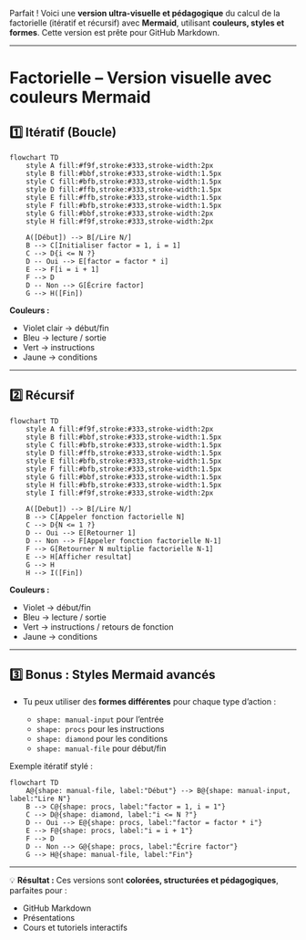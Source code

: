 Parfait ! Voici une **version ultra-visuelle et pédagogique** du calcul de la factorielle (itératif et récursif) avec **Mermaid**, utilisant **couleurs, styles et formes**. Cette version est prête pour GitHub Markdown.

---

# **Factorielle – Version visuelle avec couleurs Mermaid**

## 1️⃣ Itératif (Boucle)

```mermaid
flowchart TD
    style A fill:#f9f,stroke:#333,stroke-width:2px
    style B fill:#bbf,stroke:#333,stroke-width:1.5px
    style C fill:#bfb,stroke:#333,stroke-width:1.5px
    style D fill:#ffb,stroke:#333,stroke-width:1.5px
    style E fill:#ffb,stroke:#333,stroke-width:1.5px
    style F fill:#bfb,stroke:#333,stroke-width:1.5px
    style G fill:#bbf,stroke:#333,stroke-width:2px
    style H fill:#f9f,stroke:#333,stroke-width:2px

    A([Début]) --> B[/Lire N/]
    B --> C[Initialiser factor = 1, i = 1]
    C --> D{i <= N ?}
    D -- Oui --> E[factor = factor * i]
    E --> F[i = i + 1]
    F --> D
    D -- Non --> G[Écrire factor]
    G --> H([Fin])
```

**Couleurs :**

* Violet clair → début/fin
* Bleu → lecture / sortie
* Vert → instructions
* Jaune → conditions

---

## 2️⃣ Récursif

```mermaid
flowchart TD
    style A fill:#f9f,stroke:#333,stroke-width:2px
    style B fill:#bbf,stroke:#333,stroke-width:1.5px
    style C fill:#bfb,stroke:#333,stroke-width:1.5px
    style D fill:#ffb,stroke:#333,stroke-width:1.5px
    style E fill:#bfb,stroke:#333,stroke-width:1.5px
    style F fill:#bfb,stroke:#333,stroke-width:1.5px
    style G fill:#bbf,stroke:#333,stroke-width:1.5px
    style H fill:#bfb,stroke:#333,stroke-width:1.5px
    style I fill:#f9f,stroke:#333,stroke-width:2px

    A([Debut]) --> B[/Lire N/]
    B --> C[Appeler fonction factorielle N]
    C --> D{N <= 1 ?}
    D -- Oui --> E[Retourner 1]
    D -- Non --> F[Appeler fonction factorielle N-1]
    F --> G[Retourner N multiplie factorielle N-1]
    E --> H[Afficher resultat]
    G --> H
    H --> I([Fin])
```

**Couleurs :**

* Violet → début/fin
* Bleu → lecture / sortie
* Vert → instructions / retours de fonction
* Jaune → conditions

---

## 3️⃣ Bonus : Styles Mermaid avancés

* Tu peux utiliser des **formes différentes** pour chaque type d’action :

  * `shape: manual-input` pour l’entrée
  * `shape: procs` pour les instructions
  * `shape: diamond` pour les conditions
  * `shape: manual-file` pour début/fin

Exemple itératif stylé :

```mermaid
flowchart TD
    A@{shape: manual-file, label:"Début"} --> B@{shape: manual-input, label:"Lire N"}
    B --> C@{shape: procs, label:"factor = 1, i = 1"}
    C --> D@{shape: diamond, label:"i <= N ?"}
    D -- Oui --> E@{shape: procs, label:"factor = factor * i"}
    E --> F@{shape: procs, label:"i = i + 1"}
    F --> D
    D -- Non --> G@{shape: procs, label:"Écrire factor"}
    G --> H@{shape: manual-file, label:"Fin"}
```

---

💡 **Résultat :**
Ces versions sont **colorées, structurées et pédagogiques**, parfaites pour :

* GitHub Markdown
* Présentations
* Cours et tutoriels interactifs
